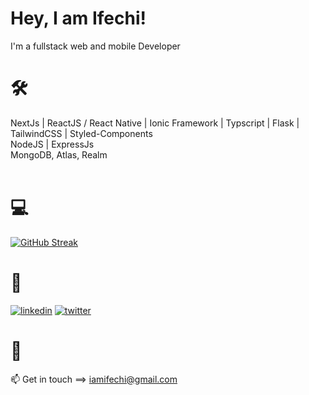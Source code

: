 # Hey, I am Ifechi!
I'm a fullstack web and mobile Developer
<br />

# 🛠

NextJs | ReactJS / React Native | Ionic Framework | Typscript | Flask | TailwindCSS | Styled-Components 
<br />
NodeJS | ExpressJs 
<br />
MongoDB, Atlas, Realm <br />
<br />

# 💻
[![GitHub Streak](https://streak-stats.demolab.com?user=iamifechi&theme=whatsapp-dark&border_radius=8&card_width=450)](https://git.io/streak-stats)


# 🔗
<!-- [![portfolio](https://img.shields.io/badge/my_portfolio-000?style=for-the-badge&logo=ko-fi&logoColor=white)](https://linktr.ee/ifechi)  -->
[![linkedin](https://img.shields.io/badge/linkedin-0A66C2?style=for-the-badge&logo=linkedin&logoColor=white)](https://www.linkedin.com/in/nnebedumfav/)
[![twitter](https://img.shields.io/badge/twitter-1DA1F2?style=for-the-badge&logo=twitter&logoColor=white)](https://twitter.com/iam_ifechi)

# 📍
📫 Get in touch ==> iamifechi@gmail.com
###
